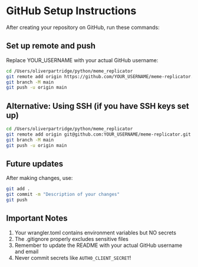 # GitHub Setup Instructions

After creating your repository on GitHub, run these commands:

## Set up remote and push

Replace YOUR_USERNAME with your actual GitHub username:

```bash
cd /Users/oliverpartridge/python/meme_replicator
git remote add origin https://github.com/YOUR_USERNAME/meme-replicator.git
git branch -M main
git push -u origin main
```

## Alternative: Using SSH (if you have SSH keys set up)

```bash
cd /Users/oliverpartridge/python/meme_replicator
git remote add origin git@github.com:YOUR_USERNAME/meme-replicator.git
git branch -M main
git push -u origin main
```

## Future updates

After making changes, use:

```bash
git add .
git commit -m "Description of your changes"
git push
```

## Important Notes

1. Your wrangler.toml contains environment variables but NO secrets
2. The .gitignore properly excludes sensitive files
3. Remember to update the README with your actual GitHub username and email
4. Never commit secrets like `AUTH0_CLIENT_SECRET`!
